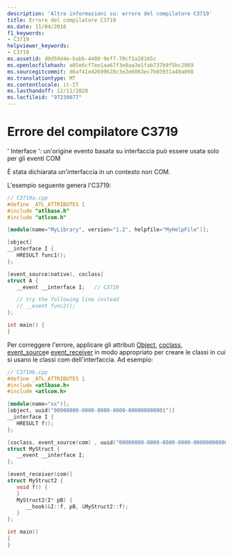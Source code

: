 ```yaml
---
description: 'Altre informazioni su: errore del compilatore C3719'
title: Errore del compilatore C3719
ms.date: 11/04/2016
f1_keywords:
- C3719
helpviewer_keywords:
- C3719
ms.assetid: d0d59d4e-babb-4480-9ef7-70cf1a28165c
ms.openlocfilehash: a05e6cf7ee1aa67f3e8aa3e1fab737b9f5bc2969
ms.sourcegitcommit: d6af41e42699628c3e2e6063ec7b03931a49a098
ms.translationtype: MT
ms.contentlocale: it-IT
ms.lasthandoff: 12/11/2020
ms.locfileid: "97239077"
---
```

# <a name="compiler-error-c3719"></a>Errore del compilatore C3719

' Interface ': un'origine evento basata su interfaccia può essere usata solo per gli eventi COM

È stata dichiarata un'interfaccia in un contesto non COM.

L'esempio seguente genera l'C3719:

```cpp
// C3719a.cpp
#define _ATL_ATTRIBUTES 1
#include "atlbase.h"
#include "atlcom.h"

[module(name="MyLibrary", version="1.2", helpfile="MyHelpFile")];

[object]
__interface I {
   HRESULT func1();
};

[event_source(native), coclass]
struct A {
   __event __interface I;   // C3719

   // try the following line instead
   // __event func2();
};

int main() {
}
```

Per correggere l'errore, applicare gli attributi [Object](../../windows/attributes/object-cpp.md), [coclass](../../windows/attributes/coclass.md), [event_source](../../windows/attributes/event-source.md)e [event_receiver](../../windows/attributes/event-receiver.md) in modo appropriato per creare le classi in cui si usano le classi com dell'interfaccia. Ad esempio:

```cpp
// C3719b.cpp
#define _ATL_ATTRIBUTES 1
#include <atlbase.h>
#include <atlcom.h>

[module(name="xx")];
[object, uuid("00000000-0000-0000-0000-000000000001")]
__interface I {
   HRESULT f();
};

[coclass, event_source(com) , uuid("00000000-0000-0000-0000-000000000002")]
struct MyStruct {
   __event __interface I;
};

[event_receiver(com)]
struct MyStruct2 {
   void f() {
   }
   MyStruct2(I* pB) {
      __hook(&I::f, pB, &MyStruct2::f);
   }
};

int main()
{
}
```
